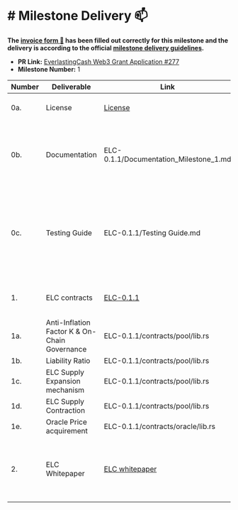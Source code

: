 # # Milestone Delivery :mailbox:

**The [invoice form :pencil:](https://forms.gle/8Wx7nxtq8fKrsuEz8) has been filled out correctly for this milestone and the delivery is according to the official [milestone delivery guidelines](https://github.com/w3f/General-Grants-Program/blob/master/grants/milestone-deliverables-guidelines.md).**  

* **PR Link:** [EverlastingCash Web3 Grant Application #277](https://github.com/w3f/Open-Grants-Program/pull/277)
* **Milestone Number:**  1

| Number | Deliverable | Link | Note |
| ------------- | ------------- | ------------- | -- |
| 0a.	| License	| [License](https://github.com/CycanTech/ELC/blob/main/LICENSE)| GNU General Public License v3.0 |
| 0b.	| Documentation | ELC-0.1.1/Documentation_Milestone_1.md| Documentation of the code and a tutorial that explains how a user can use ELC contract. |
| 0c.	| Testing Guide | ELC-0.1.1/Testing Guide.md | Proper unit-test has been made to ensure functionality and robustness. This document describes how to run these tests. |
| 1.	| ELC contracts | [ELC-0.1.1](https://github.com/CycanTech/ELC/releases/tag/v0.1.1)	| Develop ELC contract implement ELC whitepaper |
| 1a.	| Anti-Inflation Factor K & On-Chain Governance |	ELC-0.1.1/contracts/pool/lib.rs | Line 445 - 467 |
| 1b.	| Liability Ratio	| ELC-0.1.1/contracts/pool/lib.rs | Line 471 - 483 |
| 1c.	| ELC Supply Expansion mechanism | ELC-0.1.1/contracts/pool/lib.rs | Line 277 - 364 |
| 1d.	| ELC Supply Contraction | ELC-0.1.1/contracts/pool/lib.rs | Line 368 - 440 |
| 1e.	| Oracle Price acquirement | ELC-0.1.1/contracts/oracle/lib.rs | Line 43 - 46 |
| 2. | ELC Whitepaper | [ELC whitepaper](https://github.com/CycanTech/ELC/blob/main/ELC_Whitepaper.pdf) | Attached ELC Whitepaper as a reference for better unsderstanding on the design & mechanism |
